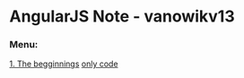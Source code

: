 # AngularJS Note - vanowikv13
### Menu:
[1. The begginnings](https://github.com/vanowikv13/AngularJS/tree/master/1.%20The%20beginnings)
[only code](https://github.com/vanowikv13/AngularJS/blob/master/1.%20The%20beginnings/index.html)

